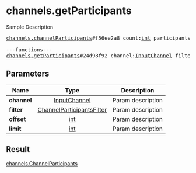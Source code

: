 # channels.getParticipants

Sample Description

<pre>
<a href="../constructor/channels.channelParticipants.md">channels.channelParticipants</a>#f56ee2a8 count:<a href="../type/int.md">int</a> participants:Vector&lt;<a href="../type/ChannelParticipant.md">ChannelParticipant</a>&gt; users:Vector&lt;<a href="../type/User.md">User</a>&gt; = <a href="../type/channels.ChannelParticipants.md">channels.ChannelParticipants</a>;

---functions---
<a href="../method/channels.getParticipants.md">channels.getParticipants</a>#24d98f92 channel:<a href="../type/InputChannel.md">InputChannel</a> filter:<a href="../type/ChannelParticipantsFilter.md">ChannelParticipantsFilter</a> offset:<a href="../type/int.md">int</a> limit:<a href="../type/int.md">int</a> = <a href="../type/channels.ChannelParticipants.md">channels.ChannelParticipants</a>;
</pre>
## Parameters

| Name | Type | Description |
|------|:----:|-------------|
| **channel** | <a href="../type/InputChannel.md">InputChannel</a> | Param description |
| **filter** | <a href="../type/ChannelParticipantsFilter.md">ChannelParticipantsFilter</a> | Param description |
| **offset** | <a href="../type/int.md">int</a> | Param description |
| **limit** | <a href="../type/int.md">int</a> | Param description |

## Result

<a href="../type/channels.ChannelParticipants.md">channels.ChannelParticipants</a>

